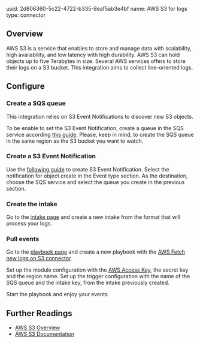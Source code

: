 uuid: 2d806360-5c22-4722-b335-8eaf5ab3e4bf
name: AWS S3 for logs
type: connector

## Overview

AWS S3 is a service that enables to store and manage data with scalability, high availability, and low latency with high durability. AWS S3 can hold objects up to five Terabytes in size.
Several AWS services offers to store their logs on a S3 bucket. This integration aims to collect line-oriented logs.

## Configure

### Create a SQS queue

This integration relies on S3 Event Notifications to discover new S3 objects.

To be enable to set the S3 Event Notification, create a queue  in the SQS service according [this guide](https://docs.aws.amazon.com/AWSSimpleQueueService/latest/SQSDeveloperGuide/sqs-configure-create-queue.html).
Please, keep in mind, to create the SQS queue in the same region as the S3 bucket you want to watch.

### Create a S3 Event Notification

Use the [following guide](https://docs.aws.amazon.com/AmazonS3/latest/userguide/enable-event-notifications.html) to create S3 Event Notification.
Select the notification for object create in the Event type section. As the destination, choose the SQS service and select the queue you create in the previous section.

### Create the intake

Go to the [intake page](https://app.sekoia.io/operations/intakes) and create a new intake from the format that will process your logs.

### Pull events

Go to the [playbook page](https://app.sekoia.io/operations/playbooks) and create a new playbook with the [AWS Fetch new logs on S3 connector](https://docs.sekoia.io/playbooks/library/aws/#fetch-new-logs-on-s3).

Set up the module configuration with the [AWS Access Key](https://docs.aws.amazon.com/IAM/latest/UserGuide/id_credentials_access-keys.html), the secret key and the region name. Set up the trigger configuration with the name of the SQS queue and the intake key, from the intake previously created.

Start the playbook and enjoy your events.

## Further Readings

- [AWS S3 Overview](https://aws.amazon.com/s3/)
- [AWS S3 Documentation](https://docs.aws.amazon.com/AmazonS3/latest/userguide/Welcome.html)
